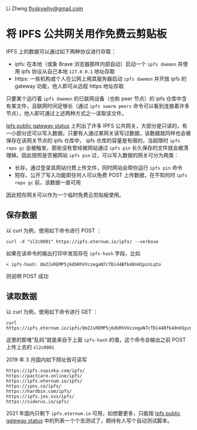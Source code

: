 Li Zheng <flyskywhy@gmail.com>

# 将 IPFS 公共网关用作免费云剪贴板
IPFS 上的数据可以通过如下两种协议进行存取：

* ipfs: 在本地（或象 Brave 浏览器那样内部自动）启动一个 `ipfs daemon` 并使用 ipfs 协议从自己本地 `127.0.0.1` 地址存取
* https: 一些机构或个人在公网上用其服务器启动 `ipfs daemon` 并开放 ipfs 的 gateway 功能，他人即可从远程 https 地址存取

只要某个运行着 `ipfs daemon` 的已联网设备（也称 peer 节点）的 ipfs 仓库中含有某文件，且联网时间足够长（通过 `ipfs swarm peers` 命令可以看到连接着许多节点），他人即可通过上述两种方式之一读取该文件。

[Ipfs public gateway status](https://ipfs.fooock.com/) 上列出了许多 IPFS 公共网关，大部分是只读的，有一小部分还可以写入数据。只要有人通过某网关读写过数据，该数据就同样也会被保存在该网关节点的 ipfs 仓库中， ipfs 仓库的容量是有限的，当超限时 `ipfs repo gc` 会被触发，那些没有曾经被网站通过 `ipfs pin` 长久保存的文件就会被清理掉。因此按照是否被网站 `ipfs pin` 过，可以写入数据的网关可分为两类：

* 长存，通过登录其网站付费上传文件，同时网站会帮你运行 `ipfs pin` 命令
* 短存，公开了写入功能即任何人可以免费 POST 上传数据，在不知何时 `ipfs repo gc` 前，该数据一直可用

因此短存网关可以作为一个临时免费云剪贴板使用。

## 保存数据
以 curl 为例，使用如下命令进行 POST ：

    curl -d "sl2c0001" https://ipfs.eternum.io/ipfs/ --verbose

如果在该命令的输出打印中发现存在 `ipfs-hash` 字段，比如

    < ipfs-hash: QmZJsREMP5j6dbRhVVczegaN7cTDi44Bfk48nH1pznLqto

则说明 POST 成功

## 读取数据
以 curl 为例，使用如下命令进行 GET ：

    curl https://ipfs.eternum.io/ipfs/QmZJsREMP5j6dbRhVVczegaN7cTDi44Bfk48nH1pznLqto

这里的那堆“乱码”就是来自于上面 `ipfs-hash` 的值，这个命令会输出之前 POST 上传上去的 `sl2c0001`

2019 年 3 月国内如下网址皆可读写

    https://ipfs.sopinka.com/ipfs/
    https://pactcare.online/ipfs/
    https://ipfs.eternum.io/ipfs/
    https://ipns.co/ipfs/
    https://hardbin.com/ipfs/
    https://ipfs.jes.xxx/ipfs/
    https://siderus.io/ipfs/

2021 年国内只剩下 `ipfs.eternum.io` 可用，如想要更多，只能按 [Ipfs public gateway status](https://ipfs.fooock.com/) 中的列表一个个去测试了，期待有人写个自动测试脚本。
